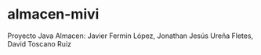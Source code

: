 almacen-mivi
============

Proyecto Java Almacen: Javier Fermin López, Jonathan Jesús Ureña Fletes, David Toscano Ruiz